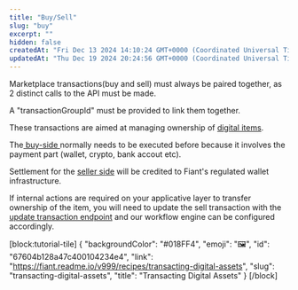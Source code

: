 ```yaml
---
title: "Buy/Sell"
slug: "buy"
excerpt: ""
hidden: false
createdAt: "Fri Dec 13 2024 14:10:24 GMT+0000 (Coordinated Universal Time)"
updatedAt: "Thu Dec 19 2024 20:24:56 GMT+0000 (Coordinated Universal Time)"
---
```

Marketplace transactions(buy and sell) must always be paired together, as 2 distinct calls to the API must be made. 

A "transactionGroupId" must be provided to link them together.

These transactions are aimed at managing ownership of [digital items](https://fiant.readme.io/reference/createdigitalitems).

The[ buy-side ](https://fiant.readme.io/reference/digitalitembuy)normally needs to be executed before because it involves the payment part (wallet, crypto, bank accout etc). 

Settlement for the [seller side](https://fiant.readme.io/reference/digitalitemsell) will be credited to Fiant's regulated wallet infrastructure.

If internal actions are required on your applicative layer to transfer ownership of the item, you will need to update the sell transaction with the [update transaction endpoint](https://fiant.readme.io/reference/providefeedback) and our workflow engine can be configured accordingly.

[block:tutorial-tile]
{
  "backgroundColor": "#018FF4",
  "emoji": "🖼️",
  "id": "67604b128a47c400104234e4",
  "link": "https://fiant.readme.io/v999/recipes/transacting-digital-assets",
  "slug": "transacting-digital-assets",
  "title": "Transacting Digital Assets"
}
[/block]
